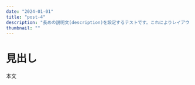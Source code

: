 ```yaml
---
date: "2024-01-01"
title: "post-4"
description: "長めの説明文(description)を設定するテストです。これによりレイアウトが崩れるかもしれません。もう少し長くしないと記事ページのデバッグにならないので、このくらいの長さにしておきます。"
thumbnail: ""
---
```


# 見出し

本文
